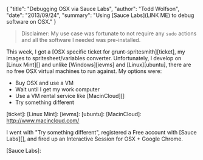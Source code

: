 {
  "title": "Debugging OSX via Sauce Labs",
  "author": "Todd Wolfson",
  "date": "2013/09/24",
  "summary": "Using [Sauce Labs](LINK ME) to debug software on OSX."
}

> Disclaimer: My use case was fortunate to not require any `sudo` actions and all the software I needed was pre-installed.

This week, I got a [OSX specific ticket for grunt-spritesmith][ticket], my images to spritesheet/variables converter. Unfortunately, I develop on [Linux Mint][] and unlike [Windows][ievms] and [Linux][ubuntu], there are no free OSX virtual machines to run against. My options were:

- Buy OSX and use a VM
- Wait until I get my work computer
- Use a VM rental service like [MacinCloud][]
- Try something different

[ticket]:
[Linux Mint]:
[ievms]:
[ubuntu]:
[MacinCloud]: http://www.macincloud.com/

I went with "Try something different", registered a Free account with [Sauce Labs][], and fired up an Interactive Session for OSX + Google Chrome.

[Sauce Labs]: